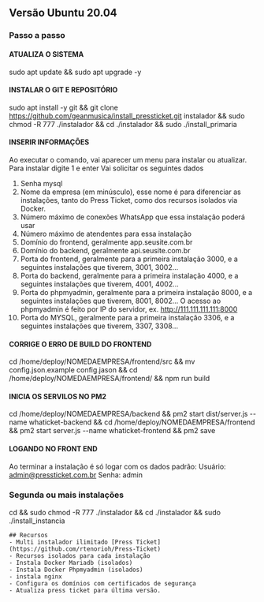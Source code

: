 ## Versão Ubuntu 20.04 
### Passo a passo

#### ATUALIZA O SISTEMA
sudo apt update && sudo apt upgrade -y

#### INSTALAR O GIT E REPOSITÓRIO
sudo apt install -y git && git clone https://github.com/geanmusica/install_pressticket.git instalador && sudo chmod -R 777 ./instalador && cd ./instalador && sudo ./install_primaria

#### INSERIR INFORMAÇÕES
Ao executar o comando, vai aparecer um menu para instalar ou atualizar.
Para instalar digite 1 e enter
Vai solicitar os seguintes dados
1. Senha mysql
2. Nome da empresa (em minúsculo), esse nome é para diferenciar as instalações, tanto do Press Ticket, como dos recursos isolados via Docker.
3. Número máximo de conexões WhatsApp que essa instalação poderá usar
4. Número máximo de atendentes para essa instalação
5. Domínio do frontend, geralmente app.seusite.com.br
6. Domínio do backend, geralmente api.seusite.com.br
7. Porta do frontend, geralmente para a primeira instalação 3000, e a seguintes instalações que tiverem, 3001, 3002...
8. Porta do backend, geralmente para a primeira instalação 4000, e a seguintes instalações que tiverem, 4001, 4002...
9. Porta do phpmyadmin, geralmente para a primeira instalação 8000, e a seguintes instalações que tiverem, 8001, 8002...
O acesso ao phpmyadmin é feito por IP do servidor, ex. http://111.111.111.111:8000
10. Porta do MYSQL, geralmente para a primeira instalação 3306, e a seguintes instalações que tiverem, 3307, 3308...

#### CORRIGE O ERRO DE BUILD DO FRONTEND
cd /home/deploy/NOMEDAEMPRESA/frontend/src && mv config.json.example config.jason && cd /home/deploy/NOMEDAEMPRESA/frontend/ && npm run build

#### INICIA OS SERVILOS NO PM2
cd /home/deploy/NOMEDAEMPRESA/backend && pm2 start dist/server.js --name whaticket-backend && cd /home/deploy/NOMEDAEMPRESA/frontend && pm2 start server.js --name whaticket-frontend && pm2 save

#### LOGANDO NO FRONT END

Ao terminar a instalação é só logar com os dados padrão:
Usuário: admin@pressticket.com.br
Senha: admin

### Segunda ou mais instalações
cd && sudo chmod -R 777 ./instalador && cd ./instalador && sudo ./install_instancia


```
## Recursos 
- Multi instalador ilimitado [Press Ticket](https://github.com/rtenorioh/Press-Ticket)
- Recursos isolados para cada instalação
- Instala Docker Mariadb (isolados)
- Instala Docker Phpmyadmin (isolados)
- instala nginx
- Configura os domínios com certificados de segurança
- Atualiza press ticket para última versão.




